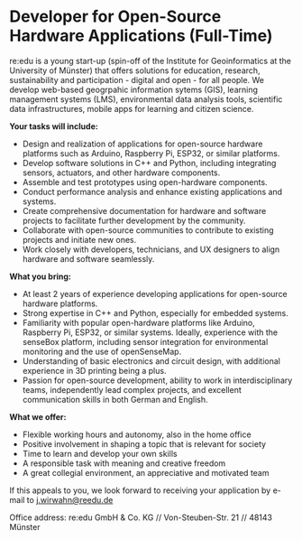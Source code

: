 # Developer for Open-Source Hardware Applications (Full-Time)

re:edu is a young start-up (spin-off of the Institute for Geoinformatics at the University of Münster) that offers solutions for education, research, sustainability and participation - digital and open - for all people. We develop web-based geogrpahic information sytems (GIS), learning management systems (LMS), environmental data analysis tools, scientific data infrastructures, mobile apps for learning and citizen science.


**Your tasks will include:**

- Design and realization of applications for open-source hardware platforms such as Arduino, Raspberry Pi, ESP32, or similar platforms.
- Develop software solutions in C++ and Python, including integrating sensors, actuators, and other hardware components.
- Assemble and test prototypes using open-hardware components.
- Conduct performance analysis and enhance existing applications and systems.
- Create comprehensive documentation for hardware and software projects to facilitate further development by the community.
- Collaborate with open-source communities to contribute to existing projects and initiate new ones.
- Work closely with developers, technicians, and UX designers to align hardware and software seamlessly.

**What you bring:**

- At least 2 years of experience developing applications for open-source hardware platforms.
- Strong expertise in C++ and Python, especially for embedded systems.
- Familiarity with popular open-hardware platforms like Arduino, Raspberry Pi, ESP32, or similar systems. Ideally, experience with the senseBox platform, including sensor integration for environmental monitoring and the use of openSenseMap. 
- Understanding of basic electronics and circuit design, with additional experience in 3D printing being a plus. 
- Passion for open-source development, ability to work in interdisciplinary teams, independently lead complex projects, and excellent communication skills in both German and English.

**What we offer:**

- Flexible working hours and autonomy, also in the home office
- Positive involvement in shaping a topic that is relevant for society
- Time to learn and develop your own skills
- A responsible task with meaning and creative freedom
- A great collegial environment, an appreciative and motivated team

If this appeals to you, we look forward to receiving your application by e-mail to j.wirwahn@reedu.de 

 


Office address:
re:edu GmbH \& Co. KG // Von-Steuben-Str. 21 // 48143 Münster
